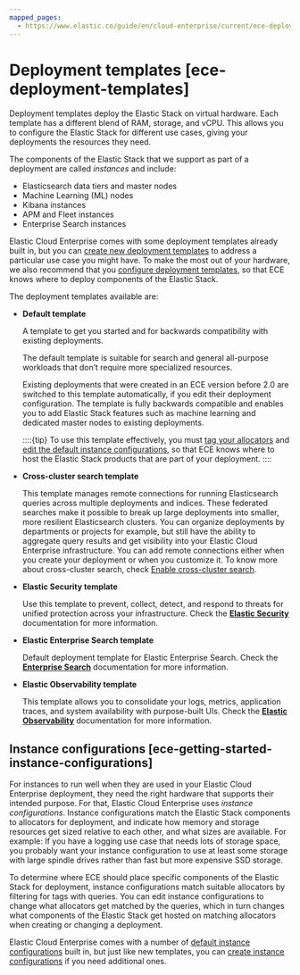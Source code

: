 ```yaml
---
mapped_pages:
  - https://www.elastic.co/guide/en/cloud-enterprise/current/ece-deployment-templates.html
---
```


# Deployment templates [ece-deployment-templates]

Deployment templates deploy the Elastic Stack on virtual hardware. Each template has a different blend of RAM, storage, and vCPU. This allows you to configure the Elastic Stack for different use cases, giving your deployments the resources they need.

The components of the Elastic Stack that we support as part of a deployment are called *instances* and include:

* Elasticsearch data tiers and master nodes
* Machine Learning (ML) nodes
* Kibana instances
* APM and Fleet instances
* Enterprise Search instances

Elastic Cloud Enterprise comes with some deployment templates already built in, but you can [create new deployment templates](ece-configuring-ece-create-templates.md) to address a particular use case you might have. To make the most out of your hardware, we also recommend that you [configure deployment templates](configure-deployment-templates.md), so that ECE knows where to deploy components of the Elastic Stack.

The deployment templates available are:

* **Default template**

    A template to get you started and for backwards compatibility with existing deployments.

    The default template is suitable for search and general all-purpose workloads that don’t require more specialized resources.

    Existing deployments that were created in an ECE version before 2.0 are switched to this template automatically, if you edit their deployment configuration. The template is fully backwards compatible and enables you to add Elastic Stack features such as machine learning and dedicated master nodes to existing deployments.

    ::::{tip}
    To use this template effectively, you must [tag your allocators](ece-configuring-ece-tag-allocators.md) and [edit the default instance configurations](ece-configuring-ece-instance-configurations-edit.md), so that ECE knows where to host the Elastic Stack products that are part of your deployment.
    ::::

* **Cross-cluster search template**

    This template manages remote connections for running Elasticsearch queries across multiple deployments and indices. These federated searches make it possible to break up large deployments into smaller, more resilient Elasticsearch clusters. You can organize deployments by departments or projects for example, but still have the ability to aggregate query results and get visibility into your Elastic Cloud Enterprise infrastructure. You can add remote connections either when you create your deployment or when you customize it. To know more about cross-cluster search, check [Enable cross-cluster search](https://www.elastic.co/guide/en/cloud/current/ec-enable-ccs.html).

* **Elastic Security template**

    Use this template to prevent, collect, detect, and respond to threats for unified protection across your infrastructure. Check the [**Elastic Security**](../../../solutions/security.md) documentation for more information.

* **Elastic Enterprise Search template**

    Default deployment template for Elastic Enterprise Search. Check the [**Enterprise Search**](https://www.elastic.co/guide/en/enterprise-search/current/index.html) documentation for more information.

* **Elastic Observability template**

    This template allows you to consolidate your logs, metrics, application traces, and system availability with purpose-built UIs. Check the [**Elastic Observability**](../../../solutions/observability/get-started/what-is-elastic-observability.md) documentation for more information.



## Instance configurations [ece-getting-started-instance-configurations]

For instances to run well when they are used in your Elastic Cloud Enterprise deployment, they need the right hardware that supports their intended purpose. For that, Elastic Cloud Enterprise uses *instance configurations*. Instance configurations match the Elastic Stack components to allocators for deployment, and indicate how memory and storage resources get sized relative to each other, and what sizes are available. For example: If you have a logging use case that needs lots of storage space, you probably want your instance configuration to use at least some storage with large spindle drives rather than fast but more expensive SSD storage.

To determine where ECE should place specific components of the Elastic Stack for deployment, instance configurations match suitable allocators by filtering for tags with queries. You can edit instance configurations to change what allocators get matched by the queries, which in turn changes what components of the Elastic Stack get hosted on matching allocators when creating or changing a deployment.

Elastic Cloud Enterprise comes with a number of [default instance configurations](ece-configuring-ece-instance-configurations-default.md) built in, but just like new templates, you can [create instance configurations](ece-configuring-ece-instance-configurations-create.md) if you need additional ones.

